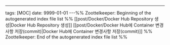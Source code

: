 ---

tags: [MOC] date: 9999-01-01 ---%% Zoottelkeeper: Beginning of the autogenerated
index file list %% [[post/Docker/Docker Hub Repository 생성|Docker Hub
Repository 생성]] [[post/Docker/Docker Hub에 Container 변경사항
저장(commit)|Docker Hub에 Container 변경사항 저장(commit)]] %% Zoottelkeeper:
End of the autogenerated index file list %%
